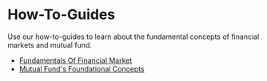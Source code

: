 # How-To-Guides

Use our how-to-guides to learn about the fundamental concepts of financial markets and mutual fund.

* [Fundamentals Of Financial Market](fundamentals-of-financial-market.md)
* [Mutual Fund's Foundational Concepts](mutual-funds-foundational-concepts/)
